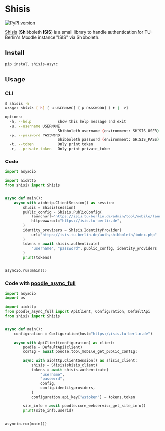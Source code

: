 # Shisis

[![PyPI version](https://badge.fury.io/py/shisis-async.svg)](https://badge.fury.io/py/shisis-async)

[Shisis](http://shisi.urbanup.com/16192641) (**Sh**ibboleth **ISIS**) is a small library to handle authentication for TU-Berlin's Moodle instance "ISIS" via Shibboleth.

## Install

```bash
pip install shisis-async
```

## Usage

### CLI

```bash
$ shisis -h
usage: shisis [-h] [-u USERNAME] [-p PASSWORD] [-t | -r]

options:
  -h, --help            show this help message and exit
  -u, --username USERNAME
                        Shibboleth username (environment: SHISIS_USER)
  -p, --password PASSWORD
                        Shibboleth password (environment: SHISIS_PASS)
  -t, --token           Only print token
  -r, --private-token   Only print private_token
```

### Code

```python
import asyncio

import aiohttp
from shisis import Shisis


async def main():
    async with aiohttp.ClientSession() as session:
        shisis = Shisis(session)
        public_config = Shisis.PublicConfig(
            launchurl="https://isis.tu-berlin.de/admin/tool/mobile/launch.php",
            httpswwwroot="https://isis.tu-berlin.de",
        )
        identity_providers = Shisis.IdentityProvider(
            url="https://isis.tu-berlin.de/auth/shibboleth/index.php"
        )
        tokens = await shisis.authenticate(
            "username", "password", public_config, identity_providers
        )
        print(tokens)


asyncio.run(main())
```

### Code with [poodle_async_full](https://pypi.org/project/poodle-async-full/)

```python
import asyncio
import os

import aiohttp
from poodle_async_full import ApiClient, Configuration, DefaultApi
from shisis import Shisis


async def main():
    configuration = Configuration(host="https://isis.tu-berlin.de")

    async with ApiClient(configuration) as client:
        poodle = DefaultApi(client)
        config = await poodle.tool_mobile_get_public_config()

        async with aiohttp.ClientSession() as shisis_client:
            shisis = Shisis(shisis_client)
            tokens = await shisis.authenticate(
                "username",
                "password",
                config,
                config.identityproviders,
            )
            configuration.api_key["wstoken"] = tokens.token

        site_info = await poodle.core_webservice_get_site_info()
        print(site_info.userid)


asyncio.run(main())
```

